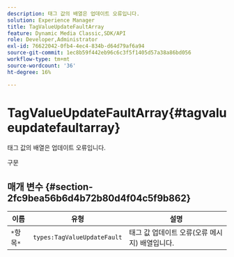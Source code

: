 ```yaml
---
description: 태그 값의 배열은 업데이트 오류입니다.
solution: Experience Manager
title: TagValueUpdateFaultArray
feature: Dynamic Media Classic,SDK/API
role: Developer,Administrator
exl-id: 76622042-0fb4-4ec4-834b-d64d79af6a94
source-git-commit: 1ec8b59f442eb96c6c3f5f1405d57a38a86bd056
workflow-type: tm+mt
source-wordcount: '36'
ht-degree: 16%

---
```


# TagValueUpdateFaultArray{#tagvalueupdatefaultarray}

태그 값의 배열은 업데이트 오류입니다.

구문

## 매개 변수 {#section-2fc9bea56b6d4b72b80d4f04c5f9b862}

| 이름 | 유형 | 설명 |
|---|---|---|
| `*`항목`*` | `types:TagValueUpdateFault` | 태그 값 업데이트 오류(오류 메시지) 배열입니다. |
